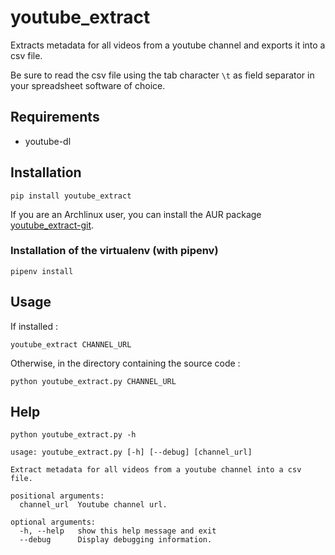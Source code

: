 # youtube_extract

Extracts metadata for all videos from a youtube channel and exports it into a csv file.

Be sure to read the csv file using the tab character `\t` as field separator in your spreadsheet software of choice.

## Requirements

- youtube-dl

## Installation

```
pip install youtube_extract
```

If you are an Archlinux user, you can install the AUR package [youtube_extract-git](https://aur.archlinux.org/packages/youtube_extract-git).

### Installation of the virtualenv (with pipenv)

```
pipenv install
```

## Usage

If installed :

```
youtube_extract CHANNEL_URL
```

Otherwise, in the directory containing the source code :

```
python youtube_extract.py CHANNEL_URL
```

## Help

```
python youtube_extract.py -h
```

```
usage: youtube_extract.py [-h] [--debug] [channel_url]

Extract metadata for all videos from a youtube channel into a csv file.

positional arguments:
  channel_url  Youtube channel url.

optional arguments:
  -h, --help   show this help message and exit
  --debug      Display debugging information.
```

